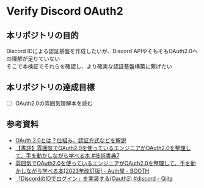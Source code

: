 # Verify Discord OAuth2

## 本リポジトリの目的
Discord IDによる認証基盤を作成したいが、Discord APIやそもそもOAuth2.0への理解が足りていない  
そこで本検証でそれらを確認し、より確実な認証基盤構築に繋げたい

## 本リポジトリの達成目標
- [ ] OAuth2.0の雰囲気理解本を読む

## 参考資料
- [OAuth 2.0とは？仕組み、認証方式などを解説](https://apidog.com/jp/blog/oauth-2-guide/)
- [【書評】雰囲気でOAuth2.0を使っているエンジニアがOAuth2.0を整理して、手を動かしながら学べる本 #技術書典7](https://dev.classmethod.jp/articles/atmosphere-oauth2-0-book/)
- [雰囲気でOAuth2.0を使っているエンジニアがOAuth2.0を整理して、手を動かしながら学べる本\[2023年改訂版\] - Auth屋 - BOOTH](https://booth.pm/ja/items/1296585)
- [「DiscordのIDでログイン」を実装する(Oauth2) #discord - Qiita](https://qiita.com/masayoshi4649/items/46fdb744cb8255f5eb98)
